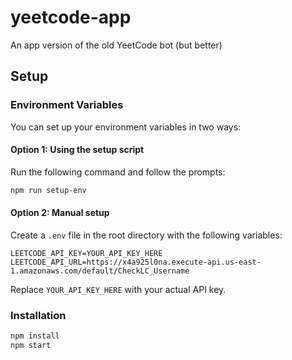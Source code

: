 # yeetcode-app
An app version of the old YeetCode bot (but better)

## Setup

### Environment Variables
You can set up your environment variables in two ways:

#### Option 1: Using the setup script
Run the following command and follow the prompts:
```bash
npm run setup-env
```

#### Option 2: Manual setup
Create a `.env` file in the root directory with the following variables:

```
LEETCODE_API_KEY=YOUR_API_KEY_HERE
LEETCODE_API_URL=https://x4a925l0na.execute-api.us-east-1.amazonaws.com/default/CheckLC_Username
```

Replace `YOUR_API_KEY_HERE` with your actual API key.

### Installation
```bash
npm install
npm start
```
